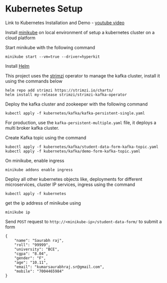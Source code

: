 # Kubernetes Setup

Link to Kubernetes Installation and Demo - [youtube video](https://youtu.be/UOz46btrXO0)

Install [minikube](https://v1-18.docs.kubernetes.io/docs/tasks/tools/install-minikube/) on local environment of setup a kubernetes cluster on a cloud platform

Start minikube with the following command

    minikube start --vm=true --driver=hyperkit

Install [Helm](https://helm.sh/docs/intro/install/)

This project uses the [strimzi](https://strimzi.io/) operator to manage the kafka cluster, install it using the commands below

    helm repo add strimzi https://strimzi.io/charts/
    helm install my-release strimzi/strimzi-kafka-operator

Deploy the kafka cluster and zookeeper with the following command

    kubectl apply -f kubernetes/kafka/kafka-persistent-single.yaml

For production, use the `kafka-persistent-multiple.yaml` file, it deploys a multi broker kafka cluster.

Create Kafka topic using the command

    kubectl apply -f kubernetes/kafka/student-data-form-kafka-topic.yaml
    kubectl apply -f kubernetes/kafka/demo-form-kafka-topic.yaml

On minikube, enable ingress

    minikube addons enable ingress

Deploy all other kubernetes objects like, deployments for different microservices, cluster IP services, ingress using the command

    kubectl apply -f kubernetes

get the ip address of minikube using

    minikube ip

Send `POST` request to `http://<minikube-ip>/student-data-form/` to submit a form

    {
        "name": "Saurabh raj",
        "roll": "99999",
        "university": "BCE",
        "cgpa": "8.04",
        "gender": "F",
        "age": "10.11",
        "email": "kumarsaurabhraj.sr@gmail.com",
        "mobile": "7004465984"
    }